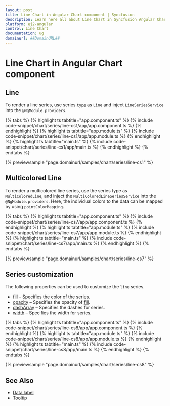 ```yaml
---
layout: post
title: Line Chart in Angular Chart component | Syncfusion
description: Learn here all about Line Chart in Syncfusion Angular Chart component of Syncfusion Essential JS 2 and more.
platform: ej2-angular
control: Line Chart
documentation: ug
domainurl: ##DomainURL##
---
```

# Line Chart in Angular Chart component

## Line

To render a line series, use series [`type`](https://ej2.syncfusion.com/angular/documentation/api/chart/seriesDirective/#type) as `Line` and inject `LineSeriesService` into the `@NgModule.providers`.

{% tabs %}
{% highlight ts tabtitle="app.component.ts" %}
{% include code-snippet/chart/series/line-cs1/app/app.component.ts %}
{% endhighlight %}
{% highlight ts tabtitle="app.module.ts" %}
{% include code-snippet/chart/series/line-cs1/app/app.module.ts %}
{% endhighlight %}
{% highlight ts tabtitle="main.ts" %}
{% include code-snippet/chart/series/line-cs1/app/main.ts %}
{% endhighlight %}
{% endtabs %}

{% previewsample "page.domainurl/samples/chart/series/line-cs1" %}

## Multicolored Line

To render a multicolored line series, use the series type as `MultiColoredLine`, and inject the `MultiColoredLineSeriesService` into the `@NgModule.providers`.
Here, the individual colors to the data can be mapped by using `pointColorMapping`.

{% tabs %}
{% highlight ts tabtitle="app.component.ts" %}
{% include code-snippet/chart/series/line-cs7/app/app.component.ts %}
{% endhighlight %}
{% highlight ts tabtitle="app.module.ts" %}
{% include code-snippet/chart/series/line-cs7/app/app.module.ts %}
{% endhighlight %}
{% highlight ts tabtitle="main.ts" %}
{% include code-snippet/chart/series/line-cs7/app/main.ts %}
{% endhighlight %}
{% endtabs %}

{% previewsample "page.domainurl/samples/chart/series/line-cs7" %}

## Series customization

The following properties can be used to customize the `line` series.

* [fill](https://ej2.syncfusion.com/angular/documentation/api/chart/seriesModel/#fill) – Specifies the color of the series.
* [opacity](https://ej2.syncfusion.com/angular/documentation/api/chart/seriesModel/#opacity) – Specifies the opacity of [fill](https://ej2.syncfusion.com/angular/documentation/api/chart/seriesModel/#fill).
* [dashArray](https://ej2.syncfusion.com/angular/documentation/api/chart/seriesModel/#dasharray) – Specifies the dashes for series.
* [width](https://ej2.syncfusion.com/angular/documentation/api/chart/seriesModel/#width) – Specifies the width for series.

{% tabs %}
{% highlight ts tabtitle="app.component.ts" %}
{% include code-snippet/chart/series/line-cs8/app/app.component.ts %}
{% endhighlight %}
{% highlight ts tabtitle="app.module.ts" %}
{% include code-snippet/chart/series/line-cs8/app/app.module.ts %}
{% endhighlight %}
{% highlight ts tabtitle="main.ts" %}
{% include code-snippet/chart/series/line-cs8/app/main.ts %}
{% endhighlight %}
{% endtabs %}

{% previewsample "page.domainurl/samples/chart/series/line-cs8" %}

## See Also

* [Data label](../data-labels/)
* [Tooltip](../tool-tip/)
